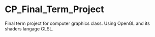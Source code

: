 # CP_Final_Term_Project
Final term project for computer graphics class. Using OpenGL and its shaders langage GLSL. 
